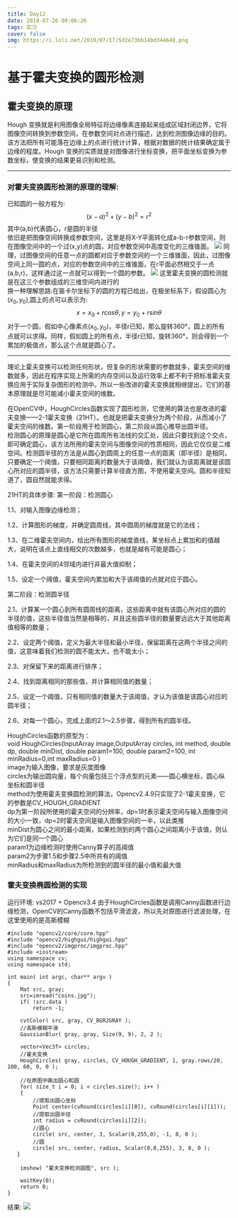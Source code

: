 ```yaml
---
title: Day12
date: 2019-07-26 00:06:26
tags: 实习
cover: false
img: https://i.loli.net/2019/07/17/5d2e73bb14bd344648.png
---
```


# 基于霍夫变换的圆形检测

## 霍夫变换的原理


Hough 变换就是利用图像全局特征将边缘像素连接起来组成区域封闭边界，它将图像空间转换到参数空间，在参数空间对点进行描述，达到检测图像边缘的目的。该方法把所有可能落在边缘上的点进行统计计算，根据对数据的统计结果确定属于边缘的程度。Hough 变换的实质就是对图像进行坐标变换，把平面坐标变换为参数坐标，使变换的结果更易识别和检测。

---

### 对霍夫变换圆形检测的原理的理解:
已知圆的一般方程为:
$$(x-a)^2 + (y-b)^2 = r^2 $$
其中(a,b)代表圆心，r是圆的半径    
依旧是把图像空间转换成参数空间，这里是将X-Y平面转化成a-b-r参数空间，则在图像空间中的一个过(x,y)点的圆，对应参数空间中高度变化的三维锥面。
![](https://i.loli.net/2019/07/26/5d3ab8c50fc2a28962.jpg)
同理，过图像空间的任意一点的圆都对应于参数空间的一个三维锥面，因此，过图像空间上同一圆的点，对应的参数空间中的三维锥面，在r平面必然相交于一点(a,b,r)，这样通过这一点就可以得到一个圆的参数。
![](https://i.loli.net/2019/07/26/5d3ab8c4d635d79647.jpg)
这里霍夫变换的圆检测就是在这三个参数组成的三维空间内进行的    
换一种理解思路:在笛卡尔坐标下的圆的方程已给出，在极坐标系下，假设圆心为$(x_0,y_0)$,圆上的点可以表示为:
$$x = x_0 + rcos\theta, y = y_0 + rsin\theta$$
对于一个圆，假如中心像素点$(x_0,y_0)$，半径r已知，那么旋转360°，圆上的所有点就可以求得。同样，假如圆上的所有点，半径r已知，旋转360°，则会得到一个累加的极值点，那么这个点就是圆心了。

---

理论上霍夫变换可以检测任何形状，但复杂的形状需要的参数就多，霍夫空间的维数就多，因此在程序实现上所需的内存空间以及运行效率上都不利于把标准霍夫变换应用于实际复杂图形的检测中。所以一些改进的霍夫变换就相继提出，它们的基本原理就是尽可能减小霍夫空间的维数。

在OpenCV中，HoughCircles函数实现了圆形检测，它使用的算法也是改进的霍夫变换——2-1霍夫变换（21HT）。也就是把霍夫变换分为两个阶段，从而减小了霍夫空间的维数。第一阶段用于检测圆心，第二阶段从圆心推导出圆半径。    
检测圆心的原理是圆心是它所在圆周所有法线的交汇处，因此只要找到这个交点，即可确定圆心，该方法所用的霍夫空间与图像空间的性质相同，因此它仅仅是二维空间。检测圆半径的方法是从圆心到圆周上的任意一点的距离（即半径）是相同，只要确定一个阈值，只要相同距离的数量大于该阈值，我们就认为该距离就是该圆心所对应的圆半径，该方法只需要计算半径直方图，不使用霍夫空间。圆和半径知道了，圆自然就能求得。

21HT的具体步骤:
第一阶段：检测圆心

1.1、对输入图像边缘检测；

1.2、计算图形的梯度，并确定圆周线，其中圆周的梯度就是它的法线；

1.3、在二维霍夫空间内，绘出所有图形的梯度直线，某坐标点上累加和的值越大，说明在该点上直线相交的次数越多，也就是越有可能是圆心；

1.4、在霍夫空间的4邻域内进行非最大值抑制；

1.5、设定一个阈值，霍夫空间内累加和大于该阈值的点就对应于圆心。

第二阶段：检测圆半径

2.1、计算某一个圆心到所有圆周线的距离，这些距离中就有该圆心所对应的圆的半径的值，这些半径值当然是相等的，并且这些圆半径的数量要远远大于其他距离值相等的数量；

2.2、设定两个阈值，定义为最大半径和最小半径，保留距离在这两个半径之间的值，这意味着我们检测的圆不能太大，也不能太小；

2.3、对保留下来的距离进行排序；

2.4、找到距离相同的那些值，并计算相同值的数量；

2.5、设定一个阈值，只有相同值的数量大于该阈值，才认为该值是该圆心对应的圆半径；

2.6、对每一个圆心，完成上面的2.1～2.5步骤，得到所有的圆半径。

HoughCircles函数的原型为：    
void HoughCircles(InputArray image,OutputArray circles, int method, double dp, double minDist, double param1=100, double param2=100, int minRadius=0,int maxRadius=0 )    
image为输入图像，要求是灰度图像    
circles为输出圆向量，每个向量包括三个浮点型的元素——圆心横坐标，圆心纵坐标和圆半径    
method为使用霍夫变换圆检测的算法，Opencv2.4.9只实现了2-1霍夫变换，它的参数是CV_HOUGH_GRADIENT    
dp为第一阶段所使用的霍夫空间的分辨率，dp=1时表示霍夫空间与输入图像空间的大小一致，dp=2时霍夫空间是输入图像空间的一半，以此类推    
minDist为圆心之间的最小距离，如果检测到的两个圆心之间距离小于该值，则认为它们是同一个圆心    
param1为边缘检测时使用Canny算子的高阈值    
param2为步骤1.5和步骤2.5中所共有的阈值    
minRadius和maxRadius为所检测到的圆半径的最小值和最大值

### 霍夫变换椭圆检测的实现

运行环境: vs2017 + Opencv3.4
由于HoughCircles函数是调用Canny函数进行边缘检测，OpenCV的Canny函数不包括平滑滤波，所以先对原图进行滤波处理，在这里使用的是高斯模糊
```
#include "opencv2/core/core.hpp"
#include "opencv2/highgui/highgui.hpp"
#include "opencv2/imgproc/imgproc.hpp"
#include <iostream>
using namespace cv;
using namespace std;
 
int main( int argc, char** argv )
{
 	Mat src, gray;
	src=imread("coins.jpg");
	if( !src.data )  
		return -1;  
	
	cvtColor( src, gray, CV_BGR2GRAY );
    //高斯模糊平滑
	GaussianBlur( gray, gray, Size(9, 9), 2, 2 );
 
    vector<Vec3f> circles;
    //霍夫变换
    HoughCircles( gray, circles, CV_HOUGH_GRADIENT, 1, gray.rows/20, 100, 60, 0, 0 );
 
    //在原图中画出圆心和圆
    for( size_t i = 0; i < circles.size(); i++ )
    {
        //提取出圆心坐标
        Point center(cvRound(circles[i][0]), cvRound(circles[i][1]));
        //提取出圆半径
        int radius = cvRound(circles[i][2]);
        //圆心
        circle( src, center, 3, Scalar(0,255,0), -1, 8, 0 );
        //圆
        circle( src, center, radius, Scalar(0,0,255), 3, 8, 0 );
   }
 
    imshow( "霍夫变换检测圆图", src );
 
    waitKey(0);
    return 0;
}
```
结果:
![](https://i.loli.net/2019/07/26/5d3abf54a4c3b88169.jpg)

